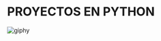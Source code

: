 # **PROYECTOS EN PYTHON**

![giphy](https://github.com/VOIDX66/Projects_void/assets/70232955/5782ab67-8e46-41be-9f4a-be4b079cd17f)
